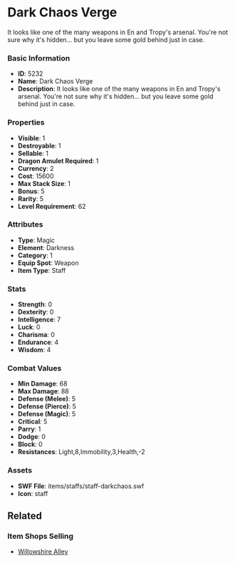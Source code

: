 # Dark Chaos Verge

It looks like one of the many weapons in En and Tropy's arsenal. You're not sure why it's hidden... but you leave some gold behind just in case.

### Basic Information

- **ID**: 5232
- **Name**: Dark Chaos Verge
- **Description**: It looks like one of the many weapons in En and Tropy&#039;s arsenal. You&#039;re not sure why it&#039;s hidden... but you leave some gold behind just in case.

### Properties

- **Visible**: 1
- **Destroyable**: 1
- **Sellable**: 1
- **Dragon Amulet Required**: 1
- **Currency**: 2
- **Cost**: 15600
- **Max Stack Size**: 1
- **Bonus**: 5
- **Rarity**: 5
- **Level Requirement**: 62

### Attributes

- **Type**: Magic
- **Element**: Darkness
- **Category**: 1
- **Equip Spot**: Weapon
- **Item Type**: Staff

### Stats

- **Strength**: 0
- **Dexterity**: 0
- **Intelligence**: 7
- **Luck**: 0
- **Charisma**: 0
- **Endurance**: 4
- **Wisdom**: 4

### Combat Values

- **Min Damage**: 68
- **Max Damage**: 88
- **Defense (Melee)**: 5
- **Defense (Pierce)**: 5
- **Defense (Magic)**: 5
- **Critical**: 5
- **Parry**: 1
- **Dodge**: 0
- **Block**: 0
- **Resistances**: Light,8,Immobility,3,Health,-2

### Assets

- **SWF File**: items/staffs/staff-darkchaos.swf
- **Icon**: staff

## Related

### Item Shops Selling

- [Willowshire Alley](../item-shops/156-willowshire-alley.md)

